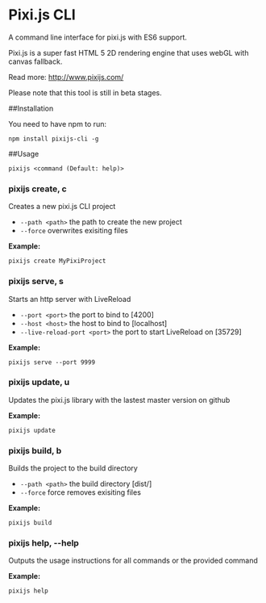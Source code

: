 # Pixi.js CLI 
A command line interface for pixi.js with ES6 support. 

Pixi.js is a super fast HTML 5 2D rendering engine that uses webGL with canvas fallback. 

Read more: http://www.pixijs.com/

Please note that this tool is still in beta stages.

##Installation

You need to have npm to run:

`npm install pixijs-cli -g`


##Usage

`pixijs <command (Default: help)>`

### pixijs create, c <name>
Creates a new pixi.js CLI project
  - `--path <path>` the path to create the new project
  - `--force` overwrites exisiting files

**Example:**

`pixijs create MyPixiProject`

### pixijs serve, s <options>
Starts an http server with LiveReload
  - `--port <port>` the port to bind to [4200]
  - `--host <host>` the host to bind to [localhost]
  - `--live-reload-port <port>` the port to start LiveReload on [35729]

**Example:**

`pixijs serve --port 9999`

### pixijs update, u
Updates the pixi.js library with the lastest master version on github

**Example:**

`pixijs update`

### pixijs build, b <options>
Builds the project to the build directory
  - `--path <path>` the build directory [dist/]
  - `--force` force removes exisiting files

**Example:**

`pixijs build`

### pixijs help, --help
Outputs the usage instructions for all commands or the provided command

**Example:**

`pixijs help`
